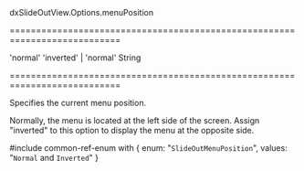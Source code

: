 <!--id-->dxSlideOutView.Options.menuPosition<!--/id-->
===========================================================================
<!--default-->'normal'<!--/default-->
<!--acceptValues-->'inverted' | 'normal'<!--/acceptValues-->
<!--type-->String<!--/type-->
===========================================================================

<!--shortDescription-->
Specifies the current menu position.
<!--/shortDescription-->

<!--fullDescription-->
Normally, the menu is located at the left side of the screen. Assign "inverted" to this option to display the menu at the opposite side.

#include common-ref-enum with {
    enum: "`SlideOutMenuPosition`",
    values: "`Normal` and `Inverted`"
}
<!--/fullDescription-->